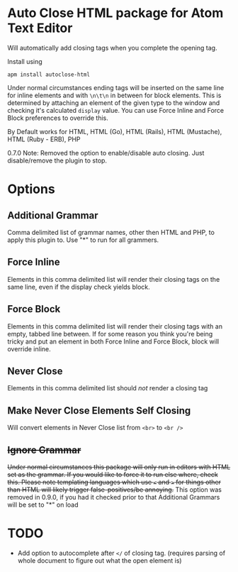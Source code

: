 # Auto Close HTML package for Atom Text Editor

Will automatically add closing tags when you complete the opening tag.

Install using

`apm install autoclose-html`

Under normal circumstances ending tags will be inserted on the same line for inline elements and with `\n\t\n` in between for block elements. This is determined by attaching an element of the given type to the window and checking it's calculated `display` value.
You can use Force Inline and Force Block preferences to override this.

By Default works for HTML, HTML (Go), HTML (Rails), HTML (Mustache), HTML (Ruby - ERB), PHP

0.7.0 Note: Removed the option to enable/disable auto closing. Just disable/remove the plugin to stop.

# Options

## Additional Grammar

Comma delimited list of grammar names, other then HTML and PHP, to apply this plugin to. Use "*" to run for all grammers.

## Force Inline

Elements in this comma delimited list will render their closing tags on the same line, even if the display check yields block.

## Force Block

Elements in this comma delimited list will render their closing tags with an empty, tabbed line between. If for some reason you think you're being tricky and put an element in both Force Inline and Force Block, block will override inline.

## Never Close

Elements in this comma delimited list should *not* render a closing tag

## Make Never Close Elements Self Closing

Will convert elements in Never Close list from `<br>` to `<br />`

## ~~Ignore Grammar~~

~~Under normal circumstances this package will only run in editors with HTML set as the grammar. If you would like to force it to run else where, check this.  Please note templating languages which use `<` and `>` for things other than HTML will likely trigger false-positives/be annoying.~~
This option was removed in 0.9.0, if you had it checked prior to that Additional Grammars will be set to "*" on load


# TODO
* Add option to autocomplete after `</` of closing tag. (requires parsing of whole document to figure out what the open element is)
